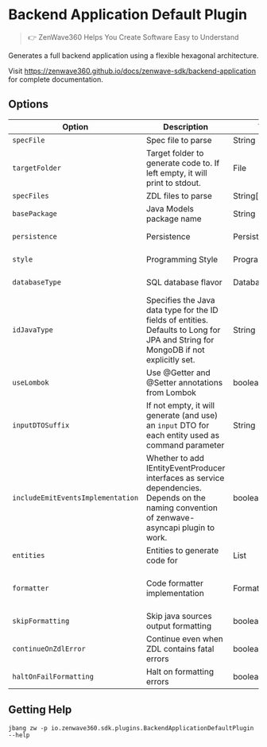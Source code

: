 # Backend Application Default Plugin
> 👉 ZenWave360 Helps You Create Software Easy to Understand

Generates a full backend application using a flexible hexagonal architecture.

Visit https://zenwave360.github.io/docs/zenwave-sdk/backend-application for complete documentation.

## Options

| **Option**                        | **Description**                                                                                                                              | **Type**         | **Default**             | **Values**                        |
|-----------------------------------|----------------------------------------------------------------------------------------------------------------------------------------------|------------------|-------------------------|-----------------------------------|
| `specFile`                        | Spec file to parse                                                                                                                           | String           |                         |                                   |
| `targetFolder`                    | Target folder to generate code to. If left empty, it will print to stdout.                                                                   | File             |                         |                                   |
| `specFiles`                       | ZDL files to parse                                                                                                                           | String[]         | []                      |                                   |
| `basePackage`                     | Java Models package name                                                                                                                     | String           | io.example.domain.model |                                   |
| `persistence`                     | Persistence                                                                                                                                  | PersistenceType  | mongodb                 | mongodb, jpa                      |
| `style`                           | Programming Style                                                                                                                            | ProgrammingStyle | imperative              | imperative, reactive              |
| `databaseType`                    | SQL database flavor                                                                                                                          | DatabaseType     | postgresql              | postgresql, mariadb               |
| `idJavaType`                      | Specifies the Java data type for the ID fields of entities. Defaults to Long for JPA and String for MongoDB if not explicitly set.           | String           |                         |                                   |
| `useLombok`                       | Use @Getter and @Setter annotations from Lombok                                                                                              | boolean          | false                   |                                   |
| `inputDTOSuffix`                  | If not empty, it will generate (and use) an `input` DTO for each entity used as command parameter                                            | String           |                         |                                   |
| `includeEmitEventsImplementation` | Whether to add IEntityEventProducer interfaces as service dependencies. Depends on the naming convention of zenwave-asyncapi plugin to work. | boolean          | false                   |                                   |
| `entities`                        | Entities to generate code for                                                                                                                | List             | []                      |                                   |
| `formatter`                       | Code formatter implementation                                                                                                                | Formatters       | spring                  | google, palantir, spring, eclipse |
| `skipFormatting`                  | Skip java sources output formatting                                                                                                          | boolean          | false                   |                                   |
| `continueOnZdlError`              | Continue even when ZDL contains fatal errors                                                                                                 | boolean          | true                    |                                   |
| `haltOnFailFormatting`            | Halt on formatting errors                                                                                                                    | boolean          | true                    |                                   |

## Getting Help

```shell
jbang zw -p io.zenwave360.sdk.plugins.BackendApplicationDefaultPlugin --help
```
